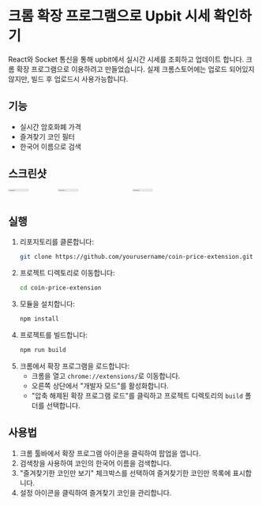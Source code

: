 
# 크롬 확장 프로그램으로 Upbit 시세 확인하기

React와 Socket 통신을 통해 upbit에서 실시간 시세를 조회하고 업데이트 합니다. 크롬 확장 프로그램으로 이용하려고 만들었습니다.
실제 크롬스토어에는 업로드 되어있지 않지만, 빌드 후 업로드시 사용가능합니다.

## 기능

- 실시간 암호화폐 가격
- 즐겨찾기 코인 필터
- 한국어 이름으로 검색

## 스크린샷

<div style="display: flex; flex-wrap: wrap;">
  <div style="flex: 1; display: flex;">
    <img style="width: 40%" src="https://github.com/user-attachments/assets/0c0a407e-d117-45b7-a232-021972936159" width="100%">
    <img style="width: 40%" src="https://github.com/user-attachments/assets/ae4eeaa0-e05f-4fb9-b391-df6e8ab119a6" width="100%">
  </div>
  <div style="flex: 1;">
    <img style="width: 40%" src="https://github.com/user-attachments/assets/83a1db36-c026-48e5-b50c-487d31f9e0b9" width="100%">
  </div>
</div>

## 실행

1. 리포지토리를 클론합니다:
   ```sh
   git clone https://github.com/yourusername/coin-price-extension.git
   ```
2. 프로젝트 디렉토리로 이동합니다:
   ```sh
   cd coin-price-extension
   ```
3. 모듈을 설치합니다:
   ```sh
   npm install
   ```
4. 프로젝트를 빌드합니다:
   ```sh
   npm run build
   ```
5. 크롬에서 확장 프로그램을 로드합니다:
   - 크롬을 열고 `chrome://extensions/`로 이동합니다.
   - 오른쪽 상단에서 "개발자 모드"를 활성화합니다.
   - "압축 해제된 확장 프로그램 로드"를 클릭하고 프로젝트 디렉토리의 `build` 폴더를 선택합니다.

## 사용법

1. 크롬 툴바에서 확장 프로그램 아이콘을 클릭하여 팝업을 엽니다.
2. 검색창을 사용하여 코인의 한국어 이름을 검색합니다.
3. "즐겨찾기한 코인만 보기" 체크박스를 선택하여 즐겨찾기한 코인만 목록에 표시합니다.
4. 설정 아이콘을 클릭하여 즐겨찾기 코인을 관리합니다.

